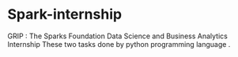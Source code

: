 # Spark-internship
GRIP : The Sparks Foundation  Data Science and Business Analytics Internship
These two tasks done by python programming language .
